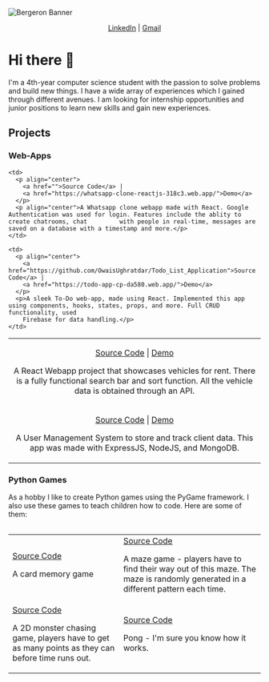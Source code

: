 
![Bergeron Banner](https://user-images.githubusercontent.com/65151273/212417812-a988665d-ab37-46a3-bfef-85eb7ea379ab.jpg)

<p align="center">
  <a href="https://www.linkedin.com/in/owaisughratdar">LinkedIn</a> |
  <a href="mailto:owais.ughratdar@gmail.com">Gmail</a>
</p>

# Hi there 👋

I'm a 4th-year computer science student with the passion to solve problems and build new things. I have a wide array of experiences which I gained through different avenues. I am looking for internship opportunities and junior positions to learn new skills and gain new experiences.


## Projects

### Web-Apps

<table>
  <tr>
    <td>
      <p align="center">
        <a href="https://github.com/OwaisUghratdar/Vehicles-Showcase-Site">Source Code</a> |
        <a href="https://vehicles-showcase-site-git-main-owaisughratdar.vercel.app/">Demo</a>
      </p>
      <p align="center">A React Webapp project that showcases vehicles for rent. There is a fully functional search bar and sort function. All the vehicle data         is obtained through an API.</p>
    </td>
    
    <td>
      <p align="center">
        <a href="">Source Code</a> |
        <a href="https://whatsapp-clone-reactjs-318c3.web.app/">Demo</a>
      </p>
      <p align="center">A Whatsapp clone webapp made with React. Google Authentication was used for login. Features include the ablity to create chatrooms, chat         with people in real-time, messages are saved on a database with a timestamp and more.</p>
    </td>
  </tr>
  
  <tr>
    <td>
      <p align="center">
        <a href="https://github.com/OwaisUghratdar/User-Management-System">Source Code</a> |
        <a href="">Demo</a>
      </p>
      <p align="center">A User Management System to store and track client data. This app was made with ExpressJS, NodeJS, and MongoDB.</p>
    </td>
    
    <td>
      <p align="center">
        <a href="https://github.com/OwaisUghratdar/Todo_List_Application">Source Code</a> |
        <a href="https://todo-app-cp-da580.web.app/">Demo</a>
      </p>
      <p>A sleek To-Do web-app, made using React. Implemented this app using components, hooks, states, props, and more. Full CRUD functionality, used
        Firebase for data handling.</p>
    </td>
  </tr>
<table>

### Python Games
<p>As a hobby I like to create Python games using the PyGame framework. I also use these games to teach children how to code. Here are some of them:</p>
<table>
  <tr>
    <td>
      <a align="center" href="https://github.com/OwaisUghratdar/CardMemoryGame">Source Code </a>
        <p>A card memory game</p>
    </td>
    <td>
      <a align="center" href="https://github.com/OwaisUghratdar/MazeGame">Source Code </a>
      <p>A maze game - players have to find their way out of this maze. The maze is randomly generated in a different pattern each time.</p>
    </td>
  </tr>
  <tr>
    <td>
      <a align="center" href="https://github.com/OwaisUghratdar/Alien_Eat_Game">Source Code </a>
        <p>A 2D monster chasing game, players have to get as many points as they can before time runs out.</p>
    </td>
    <td>
      <a align="center" href="https://github.com/OwaisUghratdar/PongPythonGame">Source Code </a>
        <p>Pong - I'm sure you know how it works.</p>
    </td>
  </tr>
</table>


<!--
**OwaisUghratdar/OwaisUghratdar** is a ✨ _special_ ✨ repository because its `README.md` (this file) appears on your GitHub profile.

Here are some ideas to get you started:

- 🔭 I’m currently working on ...
- 🌱 I’m currently learning ...
- 👯 I’m looking to collaborate on ...
- 🤔 I’m looking for help with ...
- 💬 Ask me about ...
- 📫 How to reach me: ...
- 😄 Pronouns: ...
- ⚡ Fun fact: ...
-->
